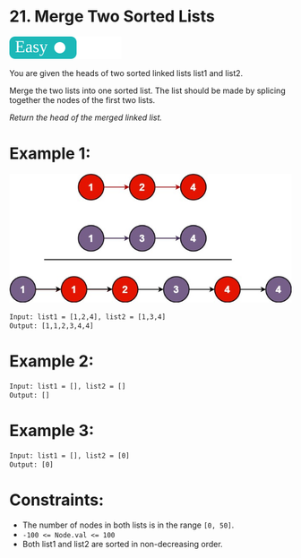 # 21. Merge Two Sorted Lists

![](../tags/easy.svg)

You are given the heads of two sorted linked lists list1 and list2.

Merge the two lists into one sorted list. The list should be made by splicing together the nodes of the first two lists.

_Return the head of the merged linked list._

# Example 1:

![](merge_ex1.jpg)

```
Input: list1 = [1,2,4], list2 = [1,3,4]
Output: [1,1,2,3,4,4]
```

# Example 2:

```
Input: list1 = [], list2 = []
Output: []
```

# Example 3:

```
Input: list1 = [], list2 = [0]
Output: [0]
```

# Constraints:

- The number of nodes in both lists is in the range `[0, 50]`.
- `-100 <= Node.val <= 100`
- Both list1 and list2 are sorted in non-decreasing order.
